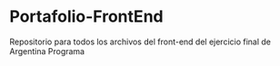 # Portafolio-FrontEnd
Repositorio para todos los archivos del front-end del ejercicio final de Argentina Programa
